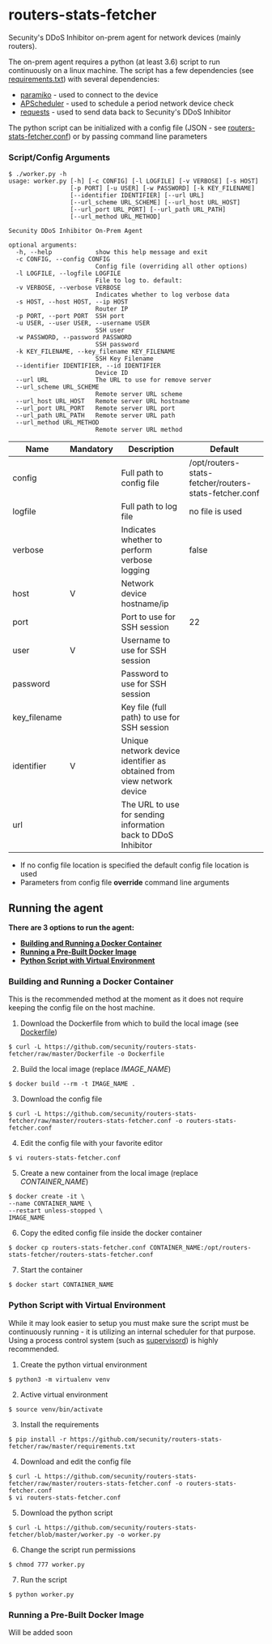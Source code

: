 # routers-stats-fetcher
Secunity's DDoS Inhibitor on-prem agent for network devices (mainly routers).

The on-prem agent requires a python (at least 3.6) script to run continuously on a linux machine. The script has a few dependencies (see [requirements.txt](requirements.txt)) with several dependencies:
- [paramiko](http://www.paramiko.org/) - used to connect to the device
- [APScheduler](https://apscheduler.readthedocs.io/) - used to schedule a period network device check
- [requests](https://requests.readthedocs.io/) - used to send data back to Secunity's DDoS Inhibitor

The python script can be initialized with a config file (JSON - see [routers-stats-fetcher.conf](routers-stats-fetcher.conf)) or by passing command line parameters

### Script/Config Arguments
```shell script
$ ./worker.py -h
usage: worker.py [-h] [-c CONFIG] [-l LOGFILE] [-v VERBOSE] [-s HOST]
                 [-p PORT] [-u USER] [-w PASSWORD] [-k KEY_FILENAME]
                 [--identifier IDENTIFIER] [--url URL]
                 [--url_scheme URL_SCHEME] [--url_host URL_HOST]
                 [--url_port URL_PORT] [--url_path URL_PATH]
                 [--url_method URL_METHOD]

Secunity DDoS Inhibitor On-Prem Agent

optional arguments:
  -h, --help            show this help message and exit
  -c CONFIG, --config CONFIG
                        Config file (overriding all other options)
  -l LOGFILE, --logfile LOGFILE
                        File to log to. default:
  -v VERBOSE, --verbose VERBOSE
                        Indicates whether to log verbose data
  -s HOST, --host HOST, --ip HOST
                        Router IP
  -p PORT, --port PORT  SSH port
  -u USER, --user USER, --username USER
                        SSH user
  -w PASSWORD, --password PASSWORD
                        SSH password
  -k KEY_FILENAME, --key_filename KEY_FILENAME
                        SSH Key Filename
  --identifier IDENTIFIER, --id IDENTIFIER
                        Device ID
  --url URL             The URL to use for remove server
  --url_scheme URL_SCHEME
                        Remote server URL scheme
  --url_host URL_HOST   Remote server URL hostname
  --url_port URL_PORT   Remote server URL port
  --url_path URL_PATH   Remote server URL path
  --url_method URL_METHOD
                        Remote server URL method

```

| Name | Mandatory | Description | Default |
| --- | --- | --- | --- |
| config | | Full path to config file | /opt/routers-stats-fetcher/routers-stats-fetcher.conf |
| logfile | | Full path to log file | no file is used |
| verbose | | Indicates whether to perform verbose logging | false |
| host | V | Network device hostname/ip | |
| port | | Port to use for SSH session | 22 |
| user | V | Username to use for SSH session | |
| password | | Password to use for SSH session | |
| key_filename | | Key file (full path) to use for SSH session | |
| identifier | V | Unique network device identifier as obtained from view network device | | 
| url | | The URL to use for sending information back to DDoS Inhibitor |

* If no config file location is specified the default config file location is used
* Parameters from config file **override** command line arguments


## Running the agent
**There are 3 options to run the agent:**
* **[Building and Running a Docker Container](#Building-and-Running-a-Docker-Container)**<br>
* **[Running a Pre-Built Docker Image](#Running-a-Pre-Built-Docker-Image)**<br>
* **[Python Script with Virtual Environment](#Python-Script-with-Virtual-Environment)**

### Building and Running a Docker Container
This is the recommended method at the moment as it does not require keeping the config file on the host machine.

1. Download the Dockerfile from which to build the local image (see [Dockerfile](Dockerfile))
```shell script
$ curl -L https://github.com/secunity/routers-stats-fetcher/raw/master/Dockerfile -o Dockerfile
```

2. Build the local image (replace *IMAGE_NAME*)
```shell script
$ docker build --rm -t IMAGE_NAME .
```

3. Download the config file
```shell script
$ curl -L https://github.com/secunity/routers-stats-fetcher/raw/master/routers-stats-fetcher.conf -o routers-stats-fetcher.conf
```

4. Edit the config file with your favorite editor
```shell script
$ vi routers-stats-fetcher.conf
```

5. Create a new container from the local image (replace *CONTAINER_NAME*)
```shell script
$ docker create -it \
--name CONTAINER_NAME \
--restart unless-stopped \
IMAGE_NAME
```

6. Copy the edited config file inside the docker container
```shell script
$ docker cp routers-stats-fetcher.conf CONTAINER_NAME:/opt/routers-stats-fetcher/routers-stats-fetcher.conf
```

7. Start the container
```shell script
$ docker start CONTAINER_NAME
```

### Python Script with Virtual Environment
While it may look easier to setup you must make sure the script must be continuously running - 
it is utilizing an internal scheduler for that purpose.
Using a process control system (such as [supervisord](http://supervisord.org/)) is highly recommended.

1. Create the python virtual environment
 ```shell script
$ python3 -m virtualenv venv
```

2. Active virtual environment
```shell script
$ source venv/bin/activate
```

3. Install the requirements
```shell script
$ pip install -r https://github.com/secunity/routers-stats-fetcher/raw/master/requirements.txt
``` 

4. Download and edit the config file
```shell script
$ curl -L https://github.com/secunity/routers-stats-fetcher/raw/master/routers-stats-fetcher.conf -o routers-stats-fetcher.conf
$ vi routers-stats-fetcher.conf
```

5. Download the python script
```shell script
$ curl -L https://github.com/secunity/routers-stats-fetcher/blob/master/worker.py -o worker.py
```

6. Change the script run permissions
```shell script
$ chmod 777 worker.py
```

7. Run the script
```shell script
$ python worker.py
``` 

### Running a Pre-Built Docker Image
Will be added soon